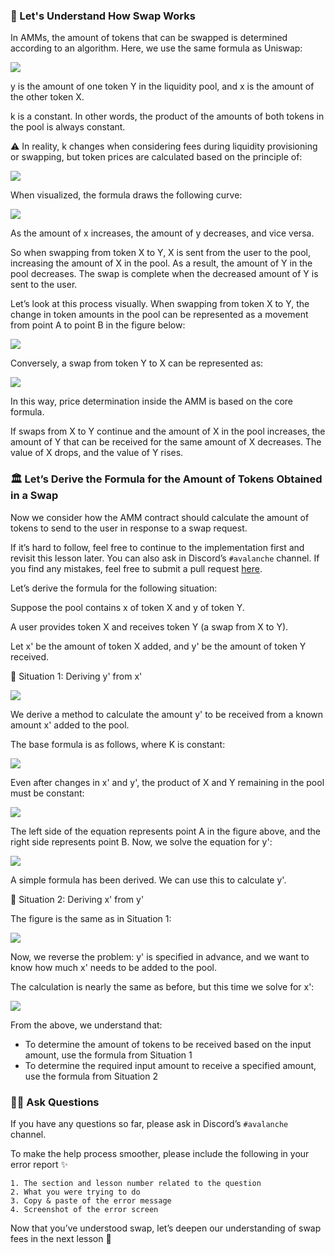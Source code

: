 ### 🐣 Let's Understand How Swap Works

In AMMs, the amount of tokens that can be swapped is determined according to an algorithm.
Here, we use the same formula as Uniswap:

![](/images/AVAX-AMM/section-2/2_1_5.png)

y is the amount of one token Y in the liquidity pool, and x is the amount of the other token X.

k is a constant.
In other words, the product of the amounts of both tokens in the pool is always constant.

⚠️ In reality, k changes when considering fees during liquidity provisioning or swapping,
but token prices are calculated based on the principle of:

![](/images/AVAX-AMM/section-2/2_1_5.png)

When visualized, the formula draws the following curve:

![](/images/AVAX-AMM/section-2/2_1_1.png)

As the amount of x increases, the amount of y decreases, and vice versa.

So when swapping from token X to Y, X is sent from the user to the pool, increasing the amount of X in the pool.
As a result, the amount of Y in the pool decreases.
The swap is complete when the decreased amount of Y is sent to the user.

Let’s look at this process visually.
When swapping from token X to Y, the change in token amounts in the pool can be represented as a movement from point A to point B in the figure below:

![](/images/AVAX-AMM/section-2/2_1_2.png)

Conversely, a swap from token Y to X can be represented as:

![](/images/AVAX-AMM/section-2/2_1_3.png)

In this way, price determination inside the AMM is based on the core formula.

If swaps from X to Y continue and the amount of X in the pool increases, the amount of Y that can be received for the same amount of X decreases.
The value of X drops, and the value of Y rises.

### 🏛️ Let’s Derive the Formula for the Amount of Tokens Obtained in a Swap

Now we consider how the AMM contract should calculate the amount of tokens to send to the user in response to a swap request.

If it’s hard to follow, feel free to continue to the implementation first and revisit this lesson later.
You can also ask in Discord’s `#avalanche` channel.
If you find any mistakes, feel free to submit a pull request [here](https://github.com/unchain-tech/UNCHAIN-projects/issues).

Let’s derive the formula for the following situation:

Suppose the pool contains x of token X and y of token Y.

A user provides token X and receives token Y (a swap from X to Y).

Let x' be the amount of token X added, and y' be the amount of token Y received.

🦕 Situation 1: Deriving y' from x'

![](/images/AVAX-AMM/section-2/2_1_2.png)

We derive a method to calculate the amount y' to be received from a known amount x' added to the pool.

The base formula is as follows, where K is constant:

![](/images/AVAX-AMM/section-2/2_1_5.png)

Even after changes in x' and y', the product of X and Y remaining in the pool must be constant:

![](/images/AVAX-AMM/section-2/2_1_6.png)

The left side of the equation represents point A in the figure above, and the right side represents point B.
Now, we solve the equation for y':

![](/images/AVAX-AMM/section-2/2_1_7.png)

A simple formula has been derived.
We can use this to calculate y'.

🐬 Situation 2: Deriving x' from y'

The figure is the same as in Situation 1:

![](/images/AVAX-AMM/section-2/2_1_2.png)

Now, we reverse the problem: y' is specified in advance, and we want to know how much x' needs to be added to the pool.

The calculation is nearly the same as before, but this time we solve for x':

![](/images/AVAX-AMM/section-2/2_1_8.png)

From the above, we understand that:

* To determine the amount of tokens to be received based on the input amount, use the formula from Situation 1
* To determine the required input amount to receive a specified amount, use the formula from Situation 2

### 🙋‍♂️ Ask Questions

If you have any questions so far, please ask in Discord’s `#avalanche` channel.

To make the help process smoother, please include the following in your error report ✨

```
1. The section and lesson number related to the question
2. What you were trying to do
3. Copy & paste of the error message
4. Screenshot of the error screen
```

Now that you’ve understood swap, let’s deepen our understanding of swap fees in the next lesson 🎉
